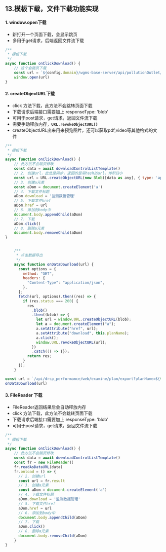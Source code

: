 ## 13.模板下载，文件下载功能实现

#### 1. window.open下载

* 新打开一个页面下载，会显示跳页
* 多用于get请求，后端返回文件流下载

```js
/**
 * 模板下载
 */
async function onClickDownload() {
    // 这个会跳页下载
    const url = `${config.domain}/wgms-base-server/api/pollutionOutlet/template`
    window.open(url)
}
```



#### 2. createObjectURL下载

* click 方法下载，此方法不会跳转页面下载
* 下载请求后端接口需要加上 responseType: 'blob'
* 可用于post请求，get请求，返回文件流下载
*  需要手动释放内存，**`URL.revokeObjectURL()`** 
*  createObjectURL出来用来预览图片，还可以获取pdf,video等其他格式的文件 

```js
/**
 * 模板下载
 */
async function onClickDownload() {
    // 此方法不会跳页修改
    const data = await downloadControlListTemplate()
    // 2. 创建url，此处是同步，返回的是带hash的url，体积较小
    const url = URL.createObjectURL(new Blob([data as any], { type: 'application/vnd.openxmlformats-officedocument.spreadsheetml.sheet;charset=utf-8' }))
    // 3. 创建a元素
    const aDom = document.createElement('a')
    // 4. 下载文件标题
    aDom.download = '监测数据管理'
    // 5. 下载文件href
    aDom.href = url
    // 6. 添加到body中
    document.body.appendChild(aDom)
    // 7. 下载
    aDom.click()
    // 8. 删除a元素
    document.body.removeChild(aDom)
}


 	/**
     * 点击数据导出
     */
    async function onDataDownload(url) {
      const options = {
        method: "GET",
        headers: {
          "Content-Type": "application/json",
        },
      };
      fetch(url, options).then((res) => {
        if (res.status === 200) {
          res
            .blob()
            .then((blob) => {
              let url = window.URL.createObjectURL(blob);
              let a = document.createElement("a");
              a.setAttribute("href", url);
              a.setAttribute("download", this.planName);
              a.click();
              window.URL.revokeObjectURL(url);
            })
            .catch(() => {});
          return res;
        }
      });
    }

const url = `/api/drsp_performance/web/examine/plan/export?planName=${this.planName}`;
onDataDownload(url)
```



#### 3.  FileReader 下载

*  FileReader返回结果后会自动释放内存
* click 方法下载，此方法不会跳转页面下载
* 下载请求后端接口需要加上 responseType: 'blob'
* 可用于post请求，get请求，返回文件流下载

```js
/**
 * 模板下载
 */
async function onClickDownload() {
    // 此方法不会跳页修改
    const data = await downloadControlListTemplate()
    const fr = new FileReader()
    fr.readAsDataURL(data)
    fr.onload = () => {
      // 2. 创建url
      const url = fr.result
      // 3. 创建a元素
      const aDom = document.createElement('a')
      // 4. 下载文件标题
      aDom.download = '监测数据管理'
      // 5. 下载文件href
      aDom.href = url
      // 6. 添加到body中
      document.body.appendChild(aDom)
      // 7. 下载
      aDom.click()
      // 8. 删除a元素
      document.body.removeChild(aDom)
    }
}
```



